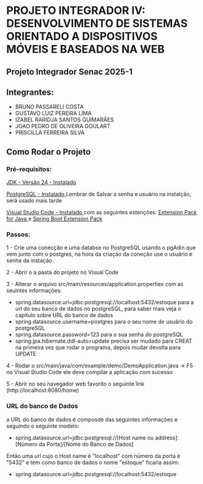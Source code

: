 # PROJETO INTEGRADOR IV: DESENVOLVIMENTO DE SISTEMAS ORIENTADO A DISPOSITIVOS MÓVEIS E BASEADOS NA WEB

## Projeto Integrador Senac 2025-1

## Integrantes:
* BRUNO PASSARELI COSTA
* GUSTAVO LUIZ PEREIRA LIMA
* IZABEL RARIDJA SANTOS GUIMARÃES
* JOAO PEDRO DE OLIVEIRA GOULART
* PRISCILLA FERREIRA SILVA


## Como Rodar o Projeto

### Pré-requisitos:
<a href="https://www.oracle.com/br/java/technologies/downloads/#jdk24-windows"> JDK - Versão 24 - Instalado </a>

<a href="https://www.postgresql.org/download/"> PostgreSQL - Instalado </a> Lembrar de Salvar a senha e usuário na instalção, será usado mais tarde

<a href="https://code.visualstudio.com/"> Visual Studio Code - Instalado </a> com as seguintes estenções:
<a href="https://marketplace.visualstudio.com/items?itemName=vscjava.vscode-java-pack"> Extension Pack for Java </a>  e 
<a href="https://marketplace.visualstudio.com/items?itemName=vmware.vscode-boot-dev-pack"> Spring Boot Extension Pack </a>

### Passos:

1 - Crie uma conecção e uma databse no PostgreSQL usando o pgAdin que vem junto com o postgres, na hora da criação da coneção use o usuário e senha da instação.

2 - Abrir o a pasta do projeto no Visual Code

3 - Alterar o arquivo src/main/resources/application.properties com as seuintes informações:
* spring.datasource.url=jdbc:postgresql://localhost:5432/estoque    para  a url do seu banco de dados no postgreSQL, para saber mais veja o capítulo sobre URL do banco de dados
* spring.datasource.username=postgres    para o seu nome de usuário do postgreSQL
* spring.datasource.password=123    para o sua senha do postgreSQL
* spring.jpa.hibernate.ddl-auto=update    precisa ser mudado para     CREAT  na primeira vez que rodar o programa, depois mudar devolta para UPDATE

4 - Rodar o src/main/java/com/example/demo/DemoApplication.java    ->   F5 no Visual Studio Code ele deve compilar a aplicação com sucesso

5 - Abrir no seu navegador web favorito o seguinte link (http://localhost:8080/home)

### URL do banco de Dados
a URL do banco de dados é composde das seguintes informações e seguindo o seguinte modelo:
* spring.datasource.url=jdbc:postgresql://[Host name ou address]:[Número da Porta]/[Nome do Banco de Dados]


Então uma url cujo o Host name é "localhost" com número da porta é "5432" e tem como banco de dados o nome "estoque" ficaria assim:
* spring.datasource.url=jdbc:postgresql://localhost:5432/estoque







